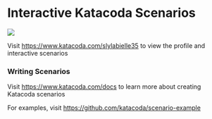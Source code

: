 # Interactive Katacoda Scenarios

[![](http://shields.katacoda.com/katacoda/slylabielle35/count.svg)](https://www.katacoda.com/slylabielle35 "Get your profile on Katacoda.com")

Visit https://www.katacoda.com/slylabielle35 to view the profile and interactive scenarios

### Writing Scenarios
Visit https://www.katacoda.com/docs to learn more about creating Katacoda scenarios

For examples, visit https://github.com/katacoda/scenario-example
